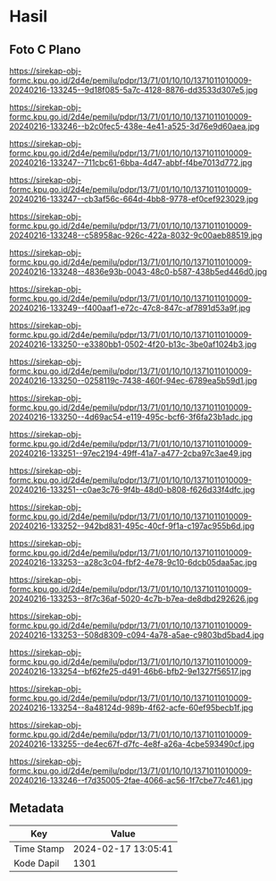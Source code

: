 # Hasil

## Foto C Plano

https://sirekap-obj-formc.kpu.go.id/2d4e/pemilu/pdpr/13/71/01/10/10/1371011010009-20240216-133245--9d18f085-5a7c-4128-8876-dd3533d307e5.jpg

https://sirekap-obj-formc.kpu.go.id/2d4e/pemilu/pdpr/13/71/01/10/10/1371011010009-20240216-133246--b2c0fec5-438e-4e41-a525-3d76e9d60aea.jpg

https://sirekap-obj-formc.kpu.go.id/2d4e/pemilu/pdpr/13/71/01/10/10/1371011010009-20240216-133247--711cbc61-6bba-4d47-abbf-f4be7013d772.jpg

https://sirekap-obj-formc.kpu.go.id/2d4e/pemilu/pdpr/13/71/01/10/10/1371011010009-20240216-133247--cb3af56c-664d-4bb8-9778-ef0cef923029.jpg

https://sirekap-obj-formc.kpu.go.id/2d4e/pemilu/pdpr/13/71/01/10/10/1371011010009-20240216-133248--c58958ac-926c-422a-8032-9c00aeb88519.jpg

https://sirekap-obj-formc.kpu.go.id/2d4e/pemilu/pdpr/13/71/01/10/10/1371011010009-20240216-133248--4836e93b-0043-48c0-b587-438b5ed446d0.jpg

https://sirekap-obj-formc.kpu.go.id/2d4e/pemilu/pdpr/13/71/01/10/10/1371011010009-20240216-133249--f400aaf1-e72c-47c8-847c-af7891d53a9f.jpg

https://sirekap-obj-formc.kpu.go.id/2d4e/pemilu/pdpr/13/71/01/10/10/1371011010009-20240216-133250--e3380bb1-0502-4f20-b13c-3be0af1024b3.jpg

https://sirekap-obj-formc.kpu.go.id/2d4e/pemilu/pdpr/13/71/01/10/10/1371011010009-20240216-133250--0258119c-7438-460f-94ec-6789ea5b59d1.jpg

https://sirekap-obj-formc.kpu.go.id/2d4e/pemilu/pdpr/13/71/01/10/10/1371011010009-20240216-133250--4d69ac54-e119-495c-bcf6-3f6fa23b1adc.jpg

https://sirekap-obj-formc.kpu.go.id/2d4e/pemilu/pdpr/13/71/01/10/10/1371011010009-20240216-133251--97ec2194-49ff-41a7-a477-2cba97c3ae49.jpg

https://sirekap-obj-formc.kpu.go.id/2d4e/pemilu/pdpr/13/71/01/10/10/1371011010009-20240216-133251--c0ae3c76-9f4b-48d0-b808-f626d33f4dfc.jpg

https://sirekap-obj-formc.kpu.go.id/2d4e/pemilu/pdpr/13/71/01/10/10/1371011010009-20240216-133252--942bd831-495c-40cf-9f1a-c197ac955b6d.jpg

https://sirekap-obj-formc.kpu.go.id/2d4e/pemilu/pdpr/13/71/01/10/10/1371011010009-20240216-133253--a28c3c04-fbf2-4e78-9c10-6dcb05daa5ac.jpg

https://sirekap-obj-formc.kpu.go.id/2d4e/pemilu/pdpr/13/71/01/10/10/1371011010009-20240216-133253--8f7c36af-5020-4c7b-b7ea-de8dbd292626.jpg

https://sirekap-obj-formc.kpu.go.id/2d4e/pemilu/pdpr/13/71/01/10/10/1371011010009-20240216-133253--508d8309-c094-4a78-a5ae-c9803bd5bad4.jpg

https://sirekap-obj-formc.kpu.go.id/2d4e/pemilu/pdpr/13/71/01/10/10/1371011010009-20240216-133254--bf62fe25-d491-46b6-bfb2-9e1327f56517.jpg

https://sirekap-obj-formc.kpu.go.id/2d4e/pemilu/pdpr/13/71/01/10/10/1371011010009-20240216-133254--8a48124d-989b-4f62-acfe-60ef95becb1f.jpg

https://sirekap-obj-formc.kpu.go.id/2d4e/pemilu/pdpr/13/71/01/10/10/1371011010009-20240216-133255--de4ec67f-d7fc-4e8f-a26a-4cbe593490cf.jpg

https://sirekap-obj-formc.kpu.go.id/2d4e/pemilu/pdpr/13/71/01/10/10/1371011010009-20240216-133246--f7d35005-2fae-4066-ac56-1f7cbe77c461.jpg


## Metadata

| Key        | Value               |
| ---------- | ------------------- |
| Time Stamp | 2024-02-17 13:05:41 |
| Kode Dapil | 1301                |




